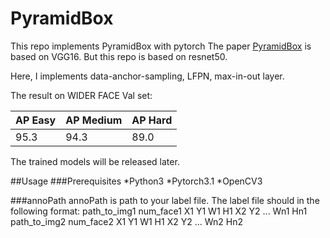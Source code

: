 # PyramidBox
This repo implements PyramidBox with pytorch
The paper [PyramidBox](https://arxiv.org/abs/1803.07737) is based on VGG16. But this repo is based on resnet50.

Here, I implements data-anchor-sampling, LFPN, max-in-out layer.

The result on WIDER FACE Val set:

AP Easy | AP Medium | AP Hard
--------|-----------|---------
  95.3  |    94.3   |  89.0   

The trained models will be released later.

##Usage
###Prerequisites
*Python3
*Pytorch3.1
*OpenCV3

###annoPath
annoPath is path to your label file.
The label file should in the following format:
path_to_img1 num_face1 X1 Y1 W1 H1 X2 Y2 ... Wn1 Hn1
path_to_img2 num_face2 X1 Y1 W1 H1 X2 Y2 ... Wn2 Hn2
